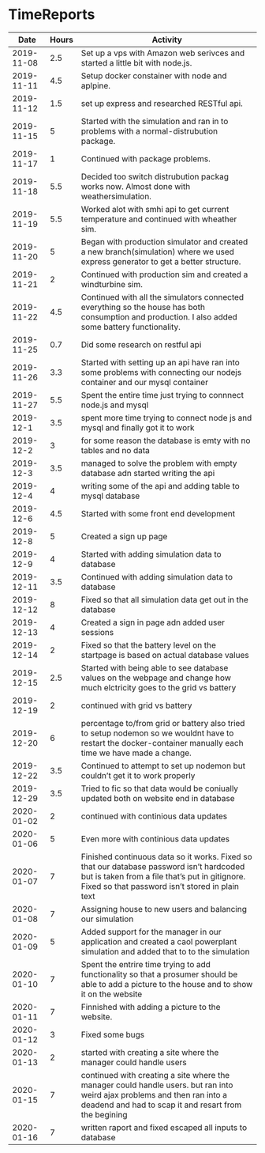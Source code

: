 # TimeReports
| Date  |      Hours    | Activity                                       |
| ----------- | ------- |-----------------------------------------------
| 2019-11-08  | 2.5     | Set up a vps with Amazon web serivces and started a little bit with node.js.|
|2019-11-11   | 4.5| Setup docker constainer with node and aplpine.|
|2019-11-12| 1.5 | set up express and researched RESTful api.|
|2019-11-15|5| Started with the simulation and ran in to problems with a normal-distrubution package.|
2019-11-17|1| Continued with package problems.|
2019-11-18| 5.5| Decided too switch  distrubution packag works now.  Almost done with weathersimulation.|
| 2019-11-19  | 5.5       | Worked alot with smhi api to get current temperature and continued with wheather sim.|
| 2019-11-20  | 5       | Began  with production simulator and created a new branch(simulation) where we used express generator to get a better structure.|
| 2019-11-21  | 2       | Continued with production sim and created a windturbine sim.|
| 2019-11-22  | 4.5       | Continued with all the simulators connected everything so the house has both consumption and production. I also added some battery functionality.|
| 2019-11-25  | 0.7     |Did some research on restful api|
| 2019-11-26  | 3.3     | Started with setting up an api have ran into some problems with connecting our nodejs container and our mysql container|
| 2019-11-27  | 5.5     | Spent the entire time just trying to connnect node.js and mysql|
| 2019-12-1   | 3.5     | spent more time trying to connect node js and mysql and finally got it to work|
| 2019-12-2   |  3   | for some reason the database is emty with no tables and no data |
| 2019-12-3   |  3.5   |managed to solve the problem with empty database adn started writing the api |
| 2019-12-4   | 4    | writing some of the api and adding table to mysql database |
| 2019-12-6   | 4.5  | Started with some front end development|
| 2019-12-8   | 5  |Created a sign up page|
| 2019-12-9   |  4  | Started with adding simulation data to database|
| 2019-12-11  | 3.5  | Continued with adding simulation data to database |
| 2019-12-12  | 8  | Fixed so that all simulation data get out in the database |
| 2019-12-13  | 4  | Created a sign in page adn added user sessions |
| 2019-12-14  | 2  | Fixed so that the battery level on the startpage is based on actual database values |
| 2019-12-15  | 2.5 | Started with being able to see database values on the webpage and change how much elctricity goes to the grid vs battery |
| 2019-12-19  | 2 | continued with grid vs battery |
| 2019-12-20  | 6  | percentage to/from grid or battery also tried to setup nodemon so we wouldnt have to restart the docker-container manually each time we have made a change. |
| 2019-12-22  | 3.5 | Continued to attempt to set up nodemon but couldn’t get it to work properly |
| 2019-12-29  | 3.5  | Tried to fic so that data would be coniually updated both on website end in database  |
| 2020-01-02  | 2  | continued with continious data updates |
| 2020-01-06  | 5  | Even more with continious data updates |
| 2020-01-07  | 7  | Finished continuous data so it works. Fixed so that our database password isn’t hardcoded but is taken from a file that’s put in gitignore. Fixed so that password isn’t stored in plain text|
| 2020-01-08  | 7  | Assigning house to new users and balancing our simulation |
| 2020-01-09  | 5  |Added support for the manager in our application and created a caol powerplant simulation and added that to to the simulation  |
| 2020-01-10  | 7  | Spent the entrire time trying to add functionality so that a prosumer should be able to add a picture to the house and to show it on the website |
| 2020-01-11  | 7  | Finnished  with adding a picture to the website. |
| 2020-01-12  | 3  | Fixed some bugs|
| 2020-01-13  | 2  | started with creating a site where the manager could handle users |
| 2020-01-15  | 7  | continued with creating a site where the manager could handle users. but ran into weird ajax problems and then ran into a deadend and had to scap it and resart from the begining|
| 2020-01-16  | 7  | written raport and fixed escaped all inputs to database|